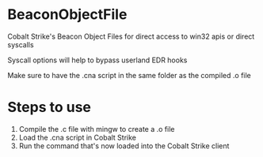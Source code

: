# BeaconObjectFile

Cobalt Strike's Beacon Object Files for direct access to win32 apis or direct syscalls

Syscall options will help to bypass userland EDR hooks


Make sure to have the .cna script in the same folder as the compiled .o file


# Steps to use

1. Compile the .c file with mingw to create a .o file
2. Load the .cna script in Cobalt Strike
3. Run the command that's now loaded into the Cobalt Strike client
